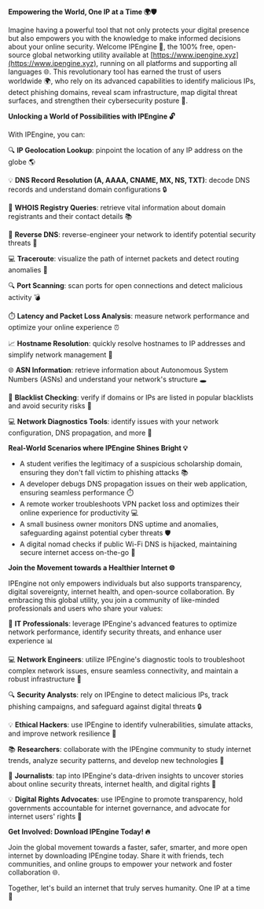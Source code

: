 **Empowering the World, One IP at a Time 🌍🛡️**

Imagine having a powerful tool that not only protects your digital presence but also empowers you with the knowledge to make informed decisions about your online security. Welcome IPEngine 📡, the 100% free, open-source global networking utility available at [https://www.ipengine.xyz](https://www.ipengine.xyz), running on all platforms and supporting all languages 🌐. This revolutionary tool has earned the trust of users worldwide 🌍, who rely on its advanced capabilities to identify malicious IPs, detect phishing domains, reveal scam infrastructure, map digital threat surfaces, and strengthen their cybersecurity posture 🔐.

**Unlocking a World of Possibilities with IPEngine 🔓**

With IPEngine, you can:

🔍 **IP Geolocation Lookup**: pinpoint the location of any IP address on the globe 🌎

💡 **DNS Record Resolution (A, AAAA, CNAME, MX, NS, TXT)**: decode DNS records and understand domain configurations 🔒

📝 **WHOIS Registry Queries**: retrieve vital information about domain registrants and their contact details 📚

🔄 **Reverse DNS**: reverse-engineer your network to identify potential security threats 🔩

💻 **Traceroute**: visualize the path of internet packets and detect routing anomalies 📍

🔍 **Port Scanning**: scan ports for open connections and detect malicious activity 💣

⏱️ **Latency and Packet Loss Analysis**: measure network performance and optimize your online experience ⏰

📈 **Hostname Resolution**: quickly resolve hostnames to IP addresses and simplify network management 🔩

🌐 **ASN Information**: retrieve information about Autonomous System Numbers (ASNs) and understand your network's structure 🕳️

🚫 **Blacklist Checking**: verify if domains or IPs are listed in popular blacklists and avoid security risks 🚫

💻 **Network Diagnostics Tools**: identify issues with your network configuration, DNS propagation, and more 🔧

**Real-World Scenarios where IPEngine Shines Bright 💡**

*   A student verifies the legitimacy of a suspicious scholarship domain, ensuring they don't fall victim to phishing attacks 📚
*   A developer debugs DNS propagation issues on their web application, ensuring seamless performance ⏱️
*   A remote worker troubleshoots VPN packet loss and optimizes their online experience for productivity 💻
*   A small business owner monitors DNS uptime and anomalies, safeguarding against potential cyber threats 🛡️
*   A digital nomad checks if public Wi-Fi DNS is hijacked, maintaining secure internet access on-the-go 📲

**Join the Movement towards a Healthier Internet 🌐**

IPEngine not only empowers individuals but also supports transparency, digital sovereignty, internet health, and open-source collaboration. By embracing this global utility, you join a community of like-minded professionals and users who share your values:

👥 **IT Professionals**: leverage IPEngine's advanced features to optimize network performance, identify security threats, and enhance user experience 📊

💻 **Network Engineers**: utilize IPEngine's diagnostic tools to troubleshoot complex network issues, ensure seamless connectivity, and maintain a robust infrastructure 🔩

🔍 **Security Analysts**: rely on IPEngine to detect malicious IPs, track phishing campaigns, and safeguard against digital threats 🔒

💡 **Ethical Hackers**: use IPEngine to identify vulnerabilities, simulate attacks, and improve network resilience 🔧

📚 **Researchers**: collaborate with the IPEngine community to study internet trends, analyze security patterns, and develop new technologies 🎯

📰 **Journalists**: tap into IPEngine's data-driven insights to uncover stories about online security threats, internet health, and digital rights 📰

💡 **Digital Rights Advocates**: use IPEngine to promote transparency, hold governments accountable for internet governance, and advocate for internet users' rights 💪

**Get Involved: Download IPEngine Today! 🔥**

Join the global movement towards a faster, safer, smarter, and more open internet by downloading IPEngine today. Share it with friends, tech communities, and online groups to empower your network and foster collaboration 🌐.

Together, let's build an internet that truly serves humanity. One IP at a time 🚀